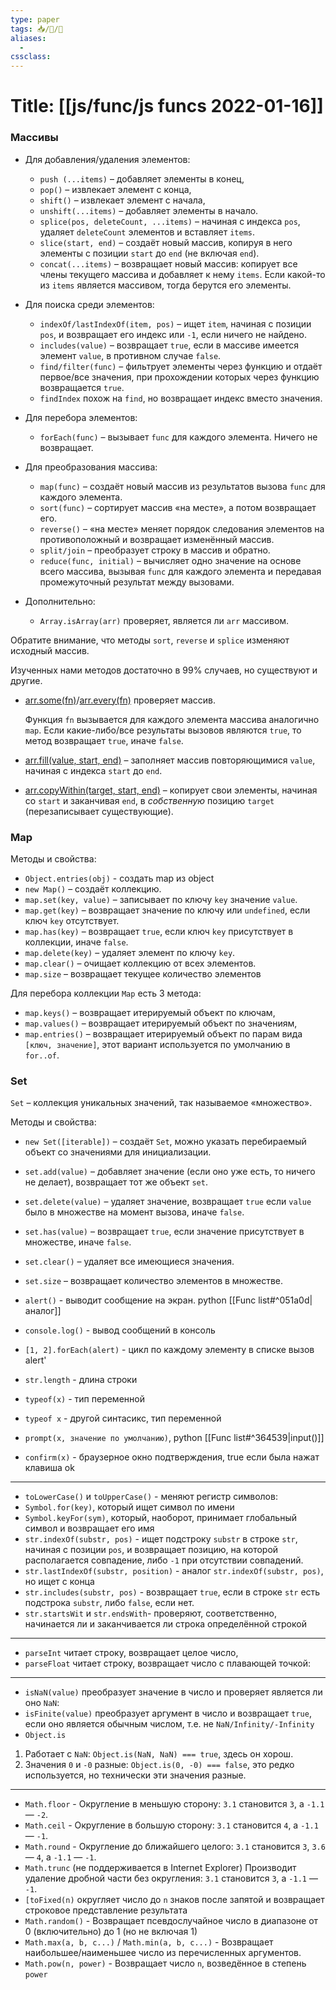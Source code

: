 ```yaml
---
type: paper
tags: 📥️/📜️/🔱
aliases:
  - 
cssclass: 
---
```




# Title: **[[js/func/js funcs 2022-01-16]]**

### Массивы
-   Для добавления/удаления элементов:
    -   `push (...items)` – добавляет элементы в конец,
    -   `pop()` – извлекает элемент с конца,
    -   `shift()` – извлекает элемент с начала,
    -   `unshift(...items)` – добавляет элементы в начало.
    -   `splice(pos, deleteCount, ...items)` – начиная с индекса `pos`, удаляет `deleteCount` элементов и вставляет `items`.
    -   `slice(start, end)` – создаёт новый массив, копируя в него элементы с позиции `start` до `end` (не включая `end`).
    -   `concat(...items)` – возвращает новый массив: копирует все члены текущего массива и добавляет к нему `items`. Если какой-то из `items` является массивом, тогда берутся его элементы.
-   Для поиска среди элементов:
    
    -   `indexOf/lastIndexOf(item, pos)` – ищет `item`, начиная с позиции `pos`, и возвращает его индекс или `-1`, если ничего не найдено.
    -   `includes(value)` – возвращает `true`, если в массиве имеется элемент `value`, в противном случае `false`.
    -   `find/filter(func)` – фильтрует элементы через функцию и отдаёт первое/все значения, при прохождении которых через функцию возвращается `true`.
    -   `findIndex` похож на `find`, но возвращает индекс вместо значения.
-   Для перебора элементов:
    
    -   `forEach(func)` – вызывает `func` для каждого элемента. Ничего не возвращает.
-   Для преобразования массива:
    
    -   `map(func)` – создаёт новый массив из результатов вызова `func` для каждого элемента.
    -   `sort(func)` – сортирует массив «на месте», а потом возвращает его.
    -   `reverse()` – «на месте» меняет порядок следования элементов на противоположный и возвращает изменённый массив.
    -   `split/join` – преобразует строку в массив и обратно.
    -   `reduce(func, initial)` – вычисляет одно значение на основе всего массива, вызывая `func` для каждого элемента и передавая промежуточный результат между вызовами.
-   Дополнительно:
    
    -   `Array.isArray(arr)` проверяет, является ли `arr` массивом.

Обратите внимание, что методы `sort`, `reverse` и `splice` изменяют исходный массив.

Изученных нами методов достаточно в 99% случаев, но существуют и другие.

-  [arr.some(fn)](https://developer.mozilla.org/ru/docs/Web/JavaScript/Reference/Global_Objects/Array/some)/[arr.every(fn)](https://developer.mozilla.org/ru/docs/Web/JavaScript/Reference/Global_Objects/Array/every) проверяет массив.
    
    Функция `fn` вызывается для каждого элемента массива аналогично `map`. Если какие-либо/все результаты вызовов являются `true`, то метод возвращает `true`, иначе `false`.
    
-   [arr.fill(value, start, end)](https://developer.mozilla.org/ru/docs/Web/JavaScript/Reference/Global_Objects/Array/fill) – заполняет массив повторяющимися `value`, начиная с индекса `start` до `end`.
    
-   [arr.copyWithin(target, start, end)](https://developer.mozilla.org/ru/docs/Web/JavaScript/Reference/Global_Objects/Array/copyWithin) – копирует свои элементы, начиная со `start` и заканчивая `end`, в _собственную_ позицию `target` (перезаписывает существующие).

### Map

Методы и свойства:
-   `Object.entries(obj)` - создать map из object
-   `new Map()` – создаёт коллекцию.
-   `map.set(key, value)` – записывает по ключу `key` значение `value`.
-   `map.get(key)` – возвращает значение по ключу или `undefined`, если ключ `key` отсутствует.
-   `map.has(key)` – возвращает `true`, если ключ `key` присутствует в коллекции, иначе `false`.
-   `map.delete(key)` – удаляет элемент по ключу `key`.
-   `map.clear()` – очищает коллекцию от всех элементов.
-   `map.size` – возвращает текущее количество элементов

Для перебора коллекции `Map` есть 3 метода:

-   `map.keys()` – возвращает итерируемый объект по ключам,
-   `map.values()` – возвращает итерируемый объект по значениям,
-   `map.entries()` – возвращает итерируемый объект по парам вида `[ключ, значение]`, этот вариант используется по умолчанию в `for..of`.
### Set
`Set` – коллекция уникальных значений, так называемое «множество».

Методы и свойства:

-   `new Set([iterable])` – создаёт `Set`, можно указать перебираемый объект со значениями для инициализации.
-   `set.add(value)` – добавляет значение (если оно уже есть, то ничего не делает), возвращает тот же объект `set`.
-   `set.delete(value)` – удаляет значение, возвращает `true` если `value` было в множестве на момент вызова, иначе `false`.
-   `set.has(value)` – возвращает `true`, если значение присутствует в множестве, иначе `false`.
-   `set.clear()` – удаляет все имеющиеся значения.
-   `set.size` – возвращает количество элементов в множестве.

- `alert()` - выводит сообщение на экран. python [[Func list#^051a0d|аналог]]
- `console.log()` - вывод сообщений в консоль
- ``[1, 2].forEach(alert)`` - цикл по каждому элементу в списке вызов alert'
- `str.length` - длина строки
- `typeof(x)` - тип переменной
- `typeof x` - другой синтасикс, тип переменной 

- `prompt(x, значение по умолчанию)`, python [[Func list#^364539|input()]]
- `confirm(x)` - браузерное окно подтверждения, true если была нажат клавиша ok
---
-  `toLowerCase()` и `toUpperCase()` - меняют регистр символов:
-  `Symbol.for(key)`, который ищет символ по имени
- `Symbol.keyFor(sym)`, который, наоборот, принимает глобальный символ и возвращает его имя
- `str.indexOf(substr, pos)` -  ищет подстроку `substr` в строке `str`, начиная с позиции `pos`, и возвращает позицию, на которой располагается совпадение, либо `-1` при отсутствии совпадений.
- `str.lastIndexOf(substr, position)` - аналог `str.indexOf(substr, pos)`,  но ищет с конца
- `str.includes(substr, pos)` - возвращает `true`, если в строке `str` есть подстрока `substr`, либо `false`, если нет.
-  `str.startsWit` и `str.endsWith`-  проверяют, соответственно, начинается ли и заканчивается ли строка определённой строкой
---
- `parseInt` читает строку, возвращает целое число, 
- `parseFloat` читает строку, возвращает число с плавающей точкой:

---


- `isNaN(value)` преобразует значение в число и проверяет является ли оно `NaN`:
- `isFinite(value)` преобразует аргумент в число и возвращает `true`, если оно является обычным числом, т.е. не `NaN/Infinity/-Infinity`
- `Object.is`
1.  Работает с `NaN`: `Object.is(NaN, NaN) === true`, здесь он хорош.
2.  Значения `0` и `-0` разные: `Object.is(0, -0) === false`, это редко используется, но технически эти значения разные.

---
- `Math.floor` - Округление в меньшую сторону: `3.1` становится `3`, а `-1.1` — `-2`.
- `Math.ceil` - Округление в большую сторону: `3.1` становится `4`, а `-1.1` — `-1`.
- `Math.round` - Округление до ближайшего целого: `3.1` становится `3`, `3.6` — `4`, а `-1.1` — `-1`.
- `Math.trunc` (не поддерживается в Internet Explorer)
Производит удаление дробной части без округления: `3.1` становится `3`, а `-1.1` — `-1`.
- `[toFixed(n)` округляет число до `n` знаков после запятой и возвращает строковое представление результата
- `Math.random()` - Возвращает псевдослучайное число в диапазоне от 0 (включительно) до 1 (но не включая 1)
- `Math.max(a, b, c...)` / `Math.min(a, b, c...)` - Возвращает наибольшее/наименьшее число из перечисленных аргументов.
- `Math.pow(n, power)` - Возвращает число `n`, возведённое в степень `power`